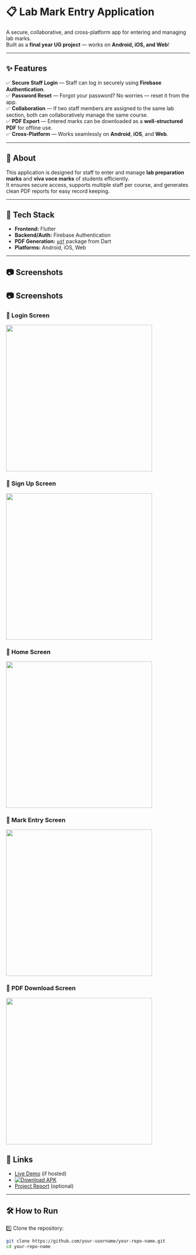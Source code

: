 # 📋 Lab Mark Entry Application

A secure, collaborative, and cross-platform app for entering and managing lab marks.  
Built as a **final year UG project** — works on **Android, iOS, and Web**!

---

## ✨ Features

✅ **Secure Staff Login** — Staff can log in securely using **Firebase Authentication**.  
✅ **Password Reset** — Forgot your password? No worries — reset it from the app.  
✅ **Collaboration** — If two staff members are assigned to the same lab section, both can collaboratively manage the same course.  
✅ **PDF Export** — Entered marks can be downloaded as a **well-structured PDF** for offline use.  
✅ **Cross-Platform** — Works seamlessly on **Android**, **iOS**, and **Web**.

---

## 📖 About

This application is designed for staff to enter and manage **lab preparation marks** and **viva voce marks** of students efficiently.  
It ensures secure access, supports multiple staff per course, and generates clean PDF reports for easy record keeping.

---

## 🚀 Tech Stack

- **Frontend:** Flutter
- **Backend/Auth:** Firebase Authentication
- **PDF Generation:** [`pdf`](https://pub.dev/packages/pdf) package from Dart
- **Platforms:** Android, iOS, Web

---

## 📷 Screenshots

## 📷 Screenshots

### 🔐 Login Screen
<img src="lib/asserts/loginpage.png" width="400"/>

### 📝 Sign Up Screen 
<img src="lib/asserts/signup.png" width="400"/>

### 📄 Home Screen 
<img src="lib/asserts/homescreen.png" width="400"/>

### 📝 Mark Entry Screen 
<img src="lib/asserts/Markentryscreen.png" width="400"/>

### 📄 PDF Download Screen 
<img src="lib/asserts/Markreport.png" width="400"/>


## 🔗 Links

- [Live Demo](#) (if hosted)
- [![Download APK](https://img.shields.io/badge/Download-APK-blue?logo=android)](https://github.com/Code0plux/Markit_Mobile-app/releases/download/v1.0.0/Markit.apk)
- [Project Report](#) (optional)

---

## 🛠️ How to Run

1️⃣ Clone the repository:
```bash
git clone https://github.com/your-username/your-repo-name.git
cd your-repo-name
